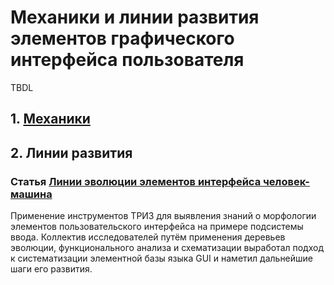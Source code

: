 # Механики и линии развития элементов графического интерфейса пользователя

TBDL

## 1. [Механики](mechanics.md)

## 2. Линии развития

### Статья [Линии эволюции элементов интерфейса человек-машина](https://ashapiro.ru/writing/tpost/x1chpt7a41-linii-evolyutsii-elementov-interfeisa-ch)

Применение инструментов ТРИЗ для выявления знаний о морфологии элементов пользовательского интерфейса на примере подсистемы ввода. Коллектив исследователей путём применения деревьев эволюции, функционального анализа и схематизации выработал подход к систематизации элементной базы языка GUI и наметил дальнейшие шаги его развития.
